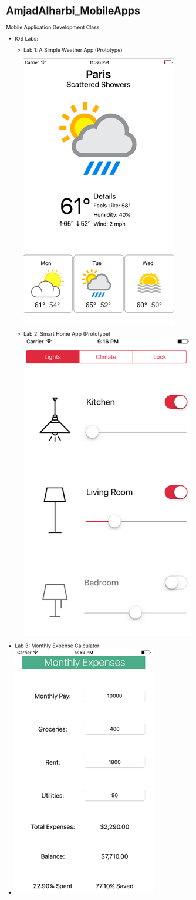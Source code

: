 # AmjadAlharbi_MobileApps
Mobile Application Development Class

* IOS Labs:
	- Lab 1: A Simple Weather App (Prototype)
	
		 ![alt-text-1](screen_shots/weather.png)
		 
	- Lab 2:
	Smart Home App (Prototype)  
 ![alt-text-1](screen_shots/smartHome.png)
 - Lab 3: Monthly Expense Calculator
 - ![alt-text-1](screen_shots/mexpense.png)

